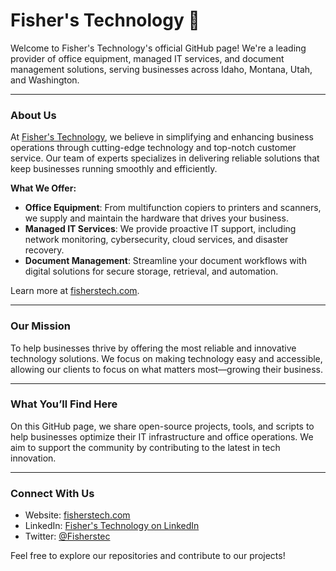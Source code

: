 # Fisher's Technology 🚀

Welcome to Fisher's Technology's official GitHub page! We're a leading provider of office equipment, managed IT services, and document management solutions, serving businesses across Idaho, Montana, Utah, and Washington.

---

### About Us

At [Fisher's Technology](https://www.fisherstech.com), we believe in simplifying and enhancing business operations through cutting-edge technology and top-notch customer service. Our team of experts specializes in delivering reliable solutions that keep businesses running smoothly and efficiently.

**What We Offer:**

- **Office Equipment**: From multifunction copiers to printers and scanners, we supply and maintain the hardware that drives your business.
- **Managed IT Services**: We provide proactive IT support, including network monitoring, cybersecurity, cloud services, and disaster recovery.
- **Document Management**: Streamline your document workflows with digital solutions for secure storage, retrieval, and automation.

Learn more at [fisherstech.com](https://www.fisherstech.com).

---

### Our Mission

To help businesses thrive by offering the most reliable and innovative technology solutions. We focus on making technology easy and accessible, allowing our clients to focus on what matters most—growing their business.

---

### What You’ll Find Here

On this GitHub page, we share open-source projects, tools, and scripts to help businesses optimize their IT infrastructure and office operations. We aim to support the community by contributing to the latest in tech innovation.

---

### Connect With Us

- Website: [fisherstech.com](https://www.fisherstech.com)
- LinkedIn: [Fisher's Technology on LinkedIn](https://www.linkedin.com/company/fishers-technology)
- Twitter: [@Fisherstec](https://twitter.com/Fisherstec)

Feel free to explore our repositories and contribute to our projects!
